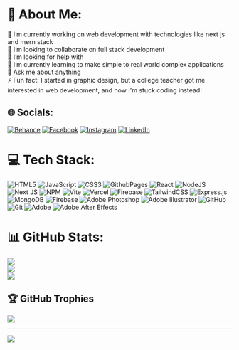 # 💫 About Me:
🔭 I’m currently working on web development with technologies like next js and mern stack<br>👯 I’m looking to collaborate on full stack development<br>🤝 I’m looking for help with <br>🌱 I’m currently learning to make simple to real world complex applications<br>💬 Ask me about anything<br>⚡ Fun fact: I started in graphic design, but a college teacher got me interested in web development, and now I'm stuck coding instead!


## 🌐 Socials:
[![Behance](https://img.shields.io/badge/Behance-1769ff?logo=behance&logoColor=white)](https://behance.net/msaadankhalid) [![Facebook](https://img.shields.io/badge/Facebook-%231877F2.svg?logo=Facebook&logoColor=white)](https://facebook.com/saadan.khalid.9) [![Instagram](https://img.shields.io/badge/Instagram-%23E4405F.svg?logo=Instagram&logoColor=white)](https://instagram.com/m.saadan.k) [![LinkedIn](https://img.shields.io/badge/LinkedIn-%230077B5.svg?logo=linkedin&logoColor=white)](https://linkedin.com/in/m-saadan-khalid-19111a208) 

# 💻 Tech Stack:
![HTML5](https://img.shields.io/badge/html5-%23E34F26.svg?style=for-the-badge&logo=html5&logoColor=white) ![JavaScript](https://img.shields.io/badge/javascript-%23323330.svg?style=for-the-badge&logo=javascript&logoColor=%23F7DF1E) ![CSS3](https://img.shields.io/badge/css3-%231572B6.svg?style=for-the-badge&logo=css3&logoColor=white) ![GithubPages](https://img.shields.io/badge/github%20pages-121013?style=for-the-badge&logo=github&logoColor=white) ![React](https://img.shields.io/badge/react-%2320232a.svg?style=for-the-badge&logo=react&logoColor=%2361DAFB) ![NodeJS](https://img.shields.io/badge/node.js-6DA55F?style=for-the-badge&logo=node.js&logoColor=white) ![Next JS](https://img.shields.io/badge/Next-black?style=for-the-badge&logo=next.js&logoColor=white) ![NPM](https://img.shields.io/badge/NPM-%23CB3837.svg?style=for-the-badge&logo=npm&logoColor=white) ![Vite](https://img.shields.io/badge/vite-%23646CFF.svg?style=for-the-badge&logo=vite&logoColor=white) ![Vercel](https://img.shields.io/badge/vercel-%23000000.svg?style=for-the-badge&logo=vercel&logoColor=white) ![Firebase](https://img.shields.io/badge/firebase-%23039BE5.svg?style=for-the-badge&logo=firebase) ![TailwindCSS](https://img.shields.io/badge/tailwindcss-%2338B2AC.svg?style=for-the-badge&logo=tailwind-css&logoColor=white) ![Express.js](https://img.shields.io/badge/express.js-%23404d59.svg?style=for-the-badge&logo=express&logoColor=%2361DAFB) ![MongoDB](https://img.shields.io/badge/MongoDB-%234ea94b.svg?style=for-the-badge&logo=mongodb&logoColor=white) ![Firebase](https://img.shields.io/badge/firebase-a08021?style=for-the-badge&logo=firebase&logoColor=ffcd34) ![Adobe Photoshop](https://img.shields.io/badge/adobe%20photoshop-%2331A8FF.svg?style=for-the-badge&logo=adobe%20photoshop&logoColor=white) ![Adobe Illustrator](https://img.shields.io/badge/adobe%20illustrator-%23FF9A00.svg?style=for-the-badge&logo=adobe%20illustrator&logoColor=white) ![GitHub](https://img.shields.io/badge/github-%23121011.svg?style=for-the-badge&logo=github&logoColor=white) ![Git](https://img.shields.io/badge/git-%23F05033.svg?style=for-the-badge&logo=git&logoColor=white) ![Adobe](https://img.shields.io/badge/adobe-%23FF0000.svg?style=for-the-badge&logo=adobe&logoColor=white) ![Adobe After Effects](https://img.shields.io/badge/Adobe%20After%20Effects-9999FF.svg?style=for-the-badge&logo=Adobe%20After%20Effects&logoColor=white)
# 📊 GitHub Stats:
![](https://github-readme-stats.vercel.app/api?username=msaadank&theme=dark&hide_border=false&include_all_commits=false&count_private=false)<br/>
![](https://github-readme-streak-stats.herokuapp.com/?user=msaadank&theme=dark&hide_border=false)<br/>
![](https://github-readme-stats.vercel.app/api/top-langs/?username=msaadank&theme=dark&hide_border=false&include_all_commits=false&count_private=false&layout=compact)

## 🏆 GitHub Trophies
![](https://github-profile-trophy.vercel.app/?username=msaadank&theme=radical&no-frame=false&no-bg=true&margin-w=4)

---
[![](https://visitcount.itsvg.in/api?id=msaadank&icon=0&color=0)](https://visitcount.itsvg.in)

<!-- Proudly created with GPRM ( https://gprm.itsvg.in ) -->
